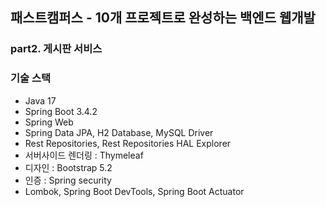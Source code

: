 ## 패스트캠퍼스 - 10개 프로젝트로 완성하는 백엔드 웹개발

### part2. 게시판 서비스

### 기술 스택
- Java 17
- Spring Boot 3.4.2
- Spring Web
- Spring Data JPA, H2 Database, MySQL Driver
- Rest Repositories, Rest Repositories HAL Explorer
- 서버사이드 렌더링 : Thymeleaf
- 디자인 : Bootstrap 5.2
- 인증 : Spring security
- Lombok, Spring Boot DevTools, Spring Boot Actuator

